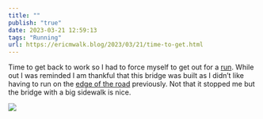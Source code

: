```yaml
---
title: ""
publish: "true"
date: 2023-03-21 12:59:13
tags: "Running"
url: https://ericmwalk.blog/2023/03/21/time-to-get.html
---
```


Time to get back to work so I had to force myself to get out for a [run](http://www.strava.com/activities/8752805032). While out I was reminded I am thankful that this bridge was built as I didn’t like having to run on the [edge of the road](https://ericmwalk.blog/2018/07/27/really-didnt-feel.html) previously. Not that it stopped me but the bridge with a big sidewalk is nice.

![](https://ericmwalk.blog/uploads/2023/feaae397d7.jpg)